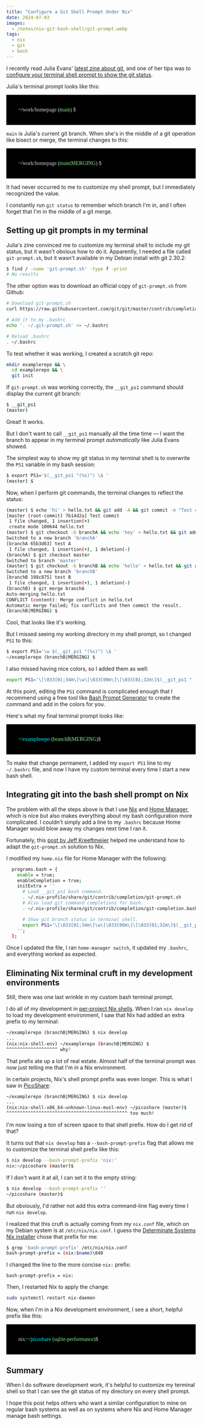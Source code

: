 ```yaml
---
title: "Configure a Git Shell Prompt Under Nix"
date: 2024-07-03
images:
  - /notes/nix-git-bash-shell/git-prompt.webp
tags:
  - nix
  - git
  - bash
---
```


I recently read Julia Evans' [latest zine about git](https://wizardzines.com/zines/git/), and one of her tips was to [configure your terminal shell prompt to show the git status](https://wizardzines.com/comics/knowing-where-you-are-in-git/).

Julia's terminal prompt looks like this:

<style>
.terminal-example {
  background: black;
  color: lightgray;
  font-family: Consolas;
  padding: 2rem;
}
</style>

<div class="terminal-example">
~/work/homepage (<span style="color: lightgreen">main</span>) $
</div>

`main` is Julia's current git branch. When she's in the middle of a git operation like bisect or merge, the terminal changes to this:

<div class="terminal-example">
~/work/homepage (<span style="color: lightgreen">main|MERGING</span>) $
</div>

It had never occurred to me to customize my shell prompt, but I immediately recognized the value.

I constantly run `git status` to remember which branch I'm in, and I often forget that I'm in the middle of a git merge.

## Setting up git prompts in my terminal

Julia's zine convinced me to customize my terminal shell to include my git status, but it wasn't obvious how to do it. Apparently, I needed a file called `git-prompt.sh`, but it wasn't available in my Debian install with git 2.30.2:

```bash
$ find / -name 'git-prompt.sh' -type f -print
# No results
```

The other option was to download an official copy of `git-prompt.sh` from Github:

```bash
# Download git-prompt.sh
curl https://raw.githubusercontent.com/git/git/master/contrib/completion/git-prompt.sh > ~/.git-prompt.sh

# Add it to my .bashrc
echo '. ~/.git-prompt.sh' >> ~/.bashrc

# Reload .bashrc
. ~/.bashrc
```

To test whether it was working, I created a scratch git repo:

```bash
mkdir examplerepo && \
  cd examplerepo && \
  git init
```

If `git-prompt.sh` was working correctly, the `__git_ps1` command should display the current git branch:

```bash
$ __git_ps1
(master)
```

Great! It works.

But I don't want to call `__git_ps1` manually all the time time &mdash; I want the branch to appear in my terminal prompt _automatically_ like Julia Evans showed.

The simplest way to show my git status in my terminal shell is to overwrite the `PS1` variable in my bash session:

```bash
$ export PS1='$(__git_ps1 "(%s)") \$ '
(master) $
```

Now, when I perform git commands, the terminal changes to reflect the status:

```bash
(master) $ echo 'hi' > hello.txt && git add -A && git commit -m "Test commit"
[master (root-commit) 7b14d2a] Test commit
 1 file changed, 1 insertion(+)
 create mode 100644 hello.txt
(master) $ git checkout -b branchA && echo 'hey' > hello.txt && git add -A && git commit -m "test A"
Switched to a new branch 'branchA'
[branchA 65b3d63] test A
 1 file changed, 1 insertion(+), 1 deletion(-)
(branchA) $ git checkout master
Switched to branch 'master'
(master) $ git checkout -b branchB && echo 'hello' > hello.txt && git add -A && git commit -m "test B"
Switched to a new branch 'branchB'
[branchB 198c875] test B
 1 file changed, 1 insertion(+), 1 deletion(-)
(branchB) $ git merge branchA
Auto-merging hello.txt
CONFLICT (content): Merge conflict in hello.txt
Automatic merge failed; fix conflicts and then commit the result.
(branchB|MERGING) $
```

Cool, that looks like it's working.

But I missed seeing my working directory in my shell prompt, so I changed `PS1` to this:

```bash
$ export PS1='\w $(__git_ps1 "(%s)") \$ '
~/examplerepo (branchB|MERGING) $
```

I also missed having nice colors, so I added them as well:

```bash
export PS1='\[\033[01;34m\]\w\[\033[00m\]\[\033[01;32m\]$(__git_ps1 " (%s)")\[\033[00m\]\$ '
```

At this point, editing the `PS1` command is complicated enough that I recommend using a free tool like [Bash Prompt Generator](https://bash-prompt-generator.org/) to create the command and add in the colors for you.

Here's what my final terminal prompt looks like:

<div class="terminal-example">
<span style="color: cyan">~/examplerepo</span> <span style="color: lightgreen">(branchB|MERGING)</span>$
</div>

To make that change permanent, I added my `export PS1` line to my `~/.bashrc` file, and now I have my custom terminal every time I start a new bash shell.

## Integrating git into the bash shell prompt on Nix

The problem with all the steps above is that I use [Nix](https://nixos.org/) and [Home Manager](https://github.com/nix-community/home-manager), which is nice but also makes everything about my bash configuration more complicated. I couldn't simply add a line to my `.bashrc` because Home Manager would blow away my changes next time I ran it.

Fortunately, this [post by Jeff Kreeftmeijer](https://jeffkreeftmeijer.com/nix-home-manager-git-prompt/) helped me understand how to adapt the `git-prompt.sh` solution to Nix.

I modified my `home.nix` file for Home Manager with the following:

```bash
  programs.bash = {
    enable = true;
    enableCompletion = true;
    initExtra = ''
      # Load __git_ps1 bash command.
      . ~/.nix-profile/share/git/contrib/completion/git-prompt.sh
      # Also load git command completions for bash.
      . ~/.nix-profile/share/git/contrib/completion/git-completion.bash

      # Show git branch status in terminal shell.
      export PS1='\[\033[01;34m\]\w\[\033[00m\]\[\033[01;32m\]$(__git_ps1 " (%s)")\[\033[00m\]\$ '
    '';
  };
```

Once I updated the file, I ran `home-manager switch`, it updated my `.bashrc`, and everything worked as expected.

## Eliminating Nix terminal cruft in my development environments

Still, there was one last wrinkle in my custom bash terminal prompt.

I do all of my development in [per-project Nix shells](/notes/nix-dev-environment/). When I ran `nix develop` to load my development environment, I saw that Nix had added an extra prefix to my terminal:

```bash
~/examplerepo (branchB|MERGING) $ nix develop
...
(nix:nix-shell-env) ~/examplerepo (branchB|MERGING) $
^^^^^^^^^^^^^^^^^^^ why?
```

That prefix ate up a lot of real estate. Almost half of the terminal prompt was now just telling me that I'm in a Nix environment.

In certain projects, Nix's shell prompt prefix was even longer. This is what I saw in [PicoShare](https://github.com/mtlynch/picoshare):

```bash
~/examplerepo (branchB|MERGING) $ nix develop
...
(nix:nix-shell-x86_64-unknown-linux-musl-env) ~/picoshare (master)$
^^^^^^^^^^^^^^^^^^^^^^^^^^^^^^^^^^^^^^^^^^^^^ too much!
```

I'm now losing a ton of screen space to that shell prefix. How do I get rid of that?

It turns out that `nix develop` has a `--bash-prompt-prefix` flag that allows me to customize the terminal shell prefix like this:

```bash
$ nix develop --bash-prompt-prefix 'nix:'
nix:~/picoshare (master)$
```

If I don't want it at all, I can set it to the empty string:

```bash
$ nix develop --bash-prompt-prefix ''
~/picoshare (master)$
```

But obviously, I'd rather not add this extra command-line flag every time I run `nix develop`.

I realized that this cruft is actually coming from my `nix.conf` file, which on my Debian system is at `/etc/nix/nix.conf`. I guess the [Determinate Systems Nix installer](https://github.com/DeterminateSystems/nix-installer) chose that prefix for me:

```bash
$ grep 'bash-prompt-prefix' /etc/nix/nix.conf
bash-prompt-prefix = (nix:$name)\040
```

I changed the line to the more concise `nix:` prefix:

```text
bash-prompt-prefix = nix:
```

Then, I restarted Nix to apply the change:

```bash
sudo systemctl restart nix-daemon
```

Now, when I'm in a Nix development environment, I see a short, helpful prefix like this:

<div class="terminal-example">
nix:<span style="color: cyan">~/picoshare</span> <span style="color: lightgreen">(sqlite-performance)</span>$
</div>

## Summary

When I do software development work, it's helpful to customize my terminal shell so that I can see the git status of my directory on every shell prompt.

I hope this post helps others who want a similar configuration to mine on regular bash systems as well as on systems where Nix and Home Manager manage bash settings.

